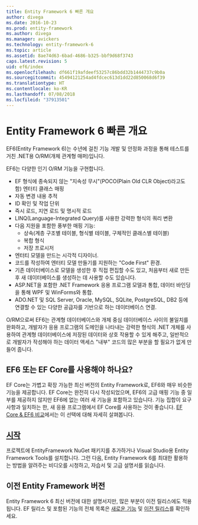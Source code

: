 ```yaml
---
title: Entity Framework 6 빠른 개요
author: divega
ms.date: 2016-10-23
ms.prod: entity-framework
ms.author: divega
ms.manager: avickers
ms.technology: entity-framework-6
ms.topic: article
ms.assetid: 8ae74d63-6bad-4686-b325-bbf9d68f3743
caps.latest.revision: 5
uid: ef6/index
ms.openlocfilehash: df661f19afdeef53257c86bdd32b1444737c9b0a
ms.sourcegitcommit: 45494121254ad4fdcec613d1dd22d850068d6f39
ms.translationtype: HT
ms.contentlocale: ko-KR
ms.lasthandoff: 07/08/2018
ms.locfileid: "37913501"
---
```

# <a name="entity-framework-6-quick-overview"></a>Entity Framework 6 빠른 개요

EF6(Entity Framework 6)는 수년에 걸친 기능 개발 및 안정화 과정을 통해 테스트를 거친 .NET용 O/RM(개체 관계형 매퍼)입니다.

EF6는 다양한 인기 O/RM 기능을 구현합니다.
- EF 형식에 종속되지 않는 "지속성 무시"(POCO(Plain Old CLR Object)라고도 함) 엔터티 클래스 매핑
- 자동 변경 내용 추적
- ID 확인 및 작업 단위
- 즉시 로드, 지연 로드 및 명시적 로드
- LINQ(Language-Integrated Query)를 사용한 강력한 형식의 쿼리 변환 
- 다음 지원을 포함한 풍부한 매핑 기능:
  - 상속(계층 구조별 테이블, 형식별 테이블, 구체적인 클래스별 테이블)
  - 복합 형식
  - 저장 프로시저
- 엔터티 모델을 만드는 시각적 디자이너.
- 코드를 작성하여 엔터티 모델 만들기를 지원하는 "Code First" 환경.
- 기존 데이터베이스로 모델을 생성한 후 직접 편집할 수도 있고, 처음부터 새로 만든 후 새 데이터베이스를 생성하는 데 사용할 수도 있습니다.
- ASP.NET을 포함한 .NET Framework 응용 프로그램 모델과 통합, 데이터 바인딩을 통해 WPF 및 WinForms와 통합.
- ADO.NET 및 SQL Server, Oracle, MySQL, SQLite, PostgreSQL, DB2 등에 연결할 수 있는 다양한 공급자를 기반으로 하는 데이터베이스 연결.

O/RM으로써 EF6는 관계형 데이터베이스와 개체 중심 데이터베이스 사이의 불일치를 완화하고, 개발자가 응용 프로그램의 도메인을 나타내는 강력한 형식의 .NET 개체를 사용하여 관계형 데이터베이스에 저장된 데이터와 상호 작용할 수 있게 해주고, 일반적으로 개발자가 작성해야 하는 데이터 액세스 "내부" 코드의 많은 부분을 할 필요가 없게 만들어 줍니다.

## <a name="should-i-use-ef6-or-ef-core"></a>EF6 또는 EF Core를 사용해야 하나요?

EF Core는 가볍고 확장 가능한 최신 버전의 Entity Framework로, EF6와 매우 비슷한 기능을 제공합니다.
EF Core는 완전히 다시 작성되었으며, EF6의 고급 매핑 기능 중 일부를 제공하지 않지만 EF6에 없는 여러 새 기능을 포함하고 있습니다.
기능 집합이 요구 사항과 일치하는 한, 새 응용 프로그램에서 EF Core를 사용하는 것이 좋습니다.
[EF Core & EF6 비교](xref:efcore-and-ef6/index)에서는 이 선택에 대해 자세히 살펴봅니다.

## <a name="get-startedef6get-startedmd"></a>[시작](~/ef6/get-started.md)

프로젝트에 EntityFramework NuGet 패키지를 추가하거나 Visual Studio용 Entity Framework Tools를 설치합니다. 그런 다음, Entity Framework 6를 최대한 활용하는 방법을 알려주는 비디오를 시청하고, 자습서 및 고급 설명서를 읽습니다.

## <a name="past-entity-framework-versions"></a>이전 Entity Framework 버전

Entity Framework 6 최신 버전에 대한 설명서지만, 많은 부분이 이전 릴리스에도 적용됩니다.
EF 릴리스 및 포함된 기능의 전체 목록은 [새로운 기능](~/ef6/what-is-new/index.md) 및 [이전 릴리스](~/ef6/what-is-new/past-releases.md)를 확인하세요.
